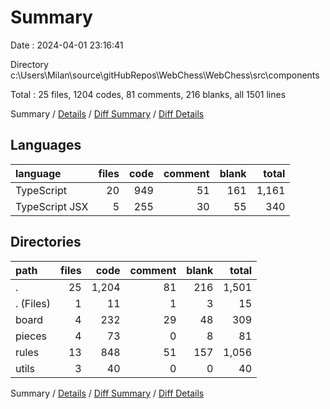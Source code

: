 # Summary

Date : 2024-04-01 23:16:41

Directory c:\\Users\\Milan\\source\\gitHubRepos\\WebChess\\WebChess\\src\\components

Total : 25 files,  1204 codes, 81 comments, 216 blanks, all 1501 lines

Summary / [Details](details.md) / [Diff Summary](diff.md) / [Diff Details](diff-details.md)

## Languages
| language | files | code | comment | blank | total |
| :--- | ---: | ---: | ---: | ---: | ---: |
| TypeScript | 20 | 949 | 51 | 161 | 1,161 |
| TypeScript JSX | 5 | 255 | 30 | 55 | 340 |

## Directories
| path | files | code | comment | blank | total |
| :--- | ---: | ---: | ---: | ---: | ---: |
| . | 25 | 1,204 | 81 | 216 | 1,501 |
| . (Files) | 1 | 11 | 1 | 3 | 15 |
| board | 4 | 232 | 29 | 48 | 309 |
| pieces | 4 | 73 | 0 | 8 | 81 |
| rules | 13 | 848 | 51 | 157 | 1,056 |
| utils | 3 | 40 | 0 | 0 | 40 |

Summary / [Details](details.md) / [Diff Summary](diff.md) / [Diff Details](diff-details.md)